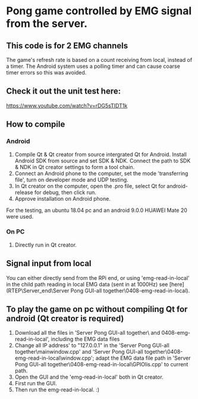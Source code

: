 
# Pong game controlled by EMG signal from the server.

## This code is for 2 EMG channels

The game's refresh rate is based on a count receiving from local, instead of a timer. The Android system uses a polling timer and can cause coarse timer errors so this was avoided.

## Check it out the unit test here:
https://www.youtube.com/watch?v=rDG5sTIDT1k

## How to compile
### Android
1. Compile Qt & Qt creator from source intergrated Qt for Android. Install Android SDK from source and set SDK & NDK. Connect the path to SDK & NDK in Qt creator settings to form a tool chain.
2. Connect an Android phone to the computer, set the mode 'transferring file', turn on developer mode and UDP testing.
3. In Qt creator on the computer, open the .pro file, select Qt for android-release for debug, then click run.
4. Approve installation on Android phone. 

For the testing, an ubuntu 18.04 pc and an android 9.0.0 HUAWEI Mate 20 were used.

### On PC
1. Directly run in Qt creator.

## Signal input from local
 You can either directly send from the  RPi end, or using 'emg-read-in-local' in the child path reading in local EMG data (sent in at 1000Hz) see [here](RTEP\Server_end\Server Pong GUI-all together\0408-emg-read-in-local).
 
## To play the game on pc without compiling Qt for android (Qt creator is required)
1. Download all the files in 'Server Pong GUI-all together\ and 0408-emg-read-in-local\', including the EMG data files
2. Change all IP address' to "127.0.0.1" in the 'Server Pong GUI-all together\mainwindow.cpp' and 'Server Pong GUI-all together\0408-emg-read-in-local\window.cpp'; adapt the EMG data file path in 'Server Pong GUI-all together\0408-emg-read-in-local\GPIOlis.cpp' to current path.
3. Open the GUI and the 'emg-read-in-local' both in Qt creator.
4. First run the GUI.
5. Then run the emg-read-in-local. :)
